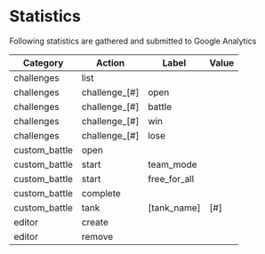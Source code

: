 Statistics
==========
Following statistics are gathered and submitted to Google Analytics

Category      | Action         | Label          | Value     
--------------|----------------|----------------|-------------------
challenges    | list           |                |
challenges    | challenge_[#]  | open           |
challenges    | challenge_[#]  | battle         |
challenges    | challenge_[#]  | win            |
challenges    | challenge_[#]  | lose           |
custom_battle | open           |                |
custom_battle | start          | team_mode      |
custom_battle | start          | free_for_all   |
custom_battle | complete       |                |
custom_battle | tank           | [tank_name]    | [#]
editor        | create         |                |
editor        | remove         |                |
